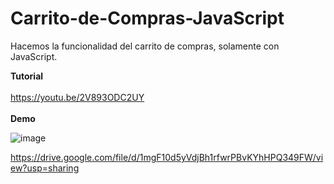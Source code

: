 # Carrito-de-Compras-JavaScript
Hacemos la funcionalidad del carrito de compras, solamente con JavaScript.

**Tutorial**
<br/><br/>
https://youtu.be/2V893ODC2UY
<br/><br/>
**Demo**

![image](https://drive.google.com/uc?export=view&id=1mgF10d5yVdjBh1rfwrPBvKYhHPQ349FW)

https://drive.google.com/file/d/1mgF10d5yVdjBh1rfwrPBvKYhHPQ349FW/view?usp=sharing
